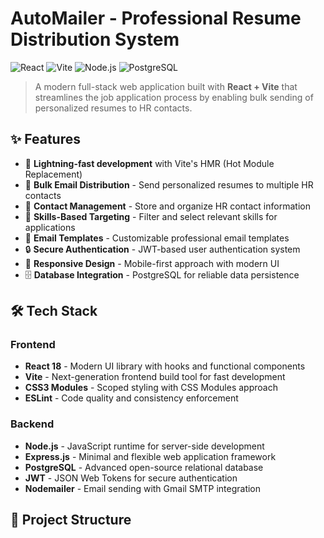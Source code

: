 # AutoMailer - Professional Resume Distribution System

![React](https://img.shields.io/badge/React-18.2.0-blue.svg)
![Vite](https://img.shields.io/badge/Vite-5.0.0-646CFF.svg)
![Node.js](https://img.shields.io/badge/Node.js-18.0.0-green.svg)
![PostgreSQL](https://img.shields.io/badge/PostgreSQL-15.0-336791.svg)

> A modern full-stack web application built with **React + Vite** that streamlines the job application process by enabling bulk sending of personalized resumes to HR contacts.

## ✨ Features

- 🚀 **Lightning-fast development** with Vite's HMR (Hot Module Replacement)
- 📧 **Bulk Email Distribution** - Send personalized resumes to multiple HR contacts
- 👥 **Contact Management** - Store and organize HR contact information
- 🎯 **Skills-Based Targeting** - Filter and select relevant skills for applications
- 📝 **Email Templates** - Customizable professional email templates
- 🔒 **Secure Authentication** - JWT-based user authentication system
- 📱 **Responsive Design** - Mobile-first approach with modern UI
- 🗄️ **Database Integration** - PostgreSQL for reliable data persistence

## 🛠️ Tech Stack

### Frontend
- **React 18** - Modern UI library with hooks and functional components
- **Vite** - Next-generation frontend build tool for fast development
- **CSS3 Modules** - Scoped styling with CSS Modules approach
- **ESLint** - Code quality and consistency enforcement

### Backend
- **Node.js** - JavaScript runtime for server-side development
- **Express.js** - Minimal and flexible web application framework
- **PostgreSQL** - Advanced open-source relational database
- **JWT** - JSON Web Tokens for secure authentication
- **Nodemailer** - Email sending with Gmail SMTP integration

## 📁 Project Structure

